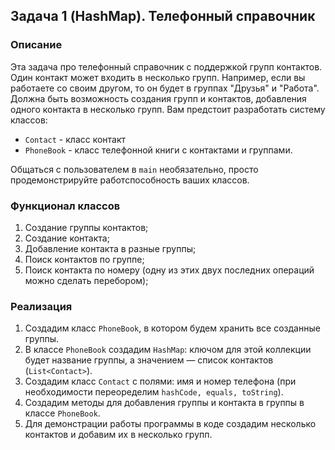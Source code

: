 ## Задача 1 (HashMap). Телефонный справочник

### Описание
Эта задача про телефонный справочник с поддержкой групп контактов. Один контакт может входить в несколько групп.
Например, если вы работаете со своим другом, то он будет в группах "Друзья" и "Работа".
Должна быть возможность создания групп и контактов, добавления одного контакта в несколько групп.
Вам предстоит разработать систему классов:
* `Contact` - класс контакт
* `PhoneBook` - класс телефонной книги с контактами и группами.

Общаться с пользователем в `main` необязательно, просто продемонстрируйте работспособность ваших классов.

### Функционал классов
1. Создание группы контактов;
2. Создание контакта;
3. Добавление контакта в разные группы;
4. Поиск контактов по группе;
5. Поиск контакта по номеру (одну из этих двух последних операций можно сделать перебором);

### Реализация
1. Создадим класс `PhoneBook`, в котором будем хранить все созданные группы.
2. В классе `PhoneBook` создадим `HashMap`: ключом для этой коллекции будет название группы, а значением — список контактов (`List<Contact>`).
3. Создадим класс `Contact` c полями: имя и номер телефона (при необходимости переоределим `hashCode, equals, toString`).
4. Создадим методы для добавления группы и контакта в группы в классе `PhoneBook`.
5. Для демонстрации работы программы в коде создадим несколько контактов и добавим их в несколько групп.
